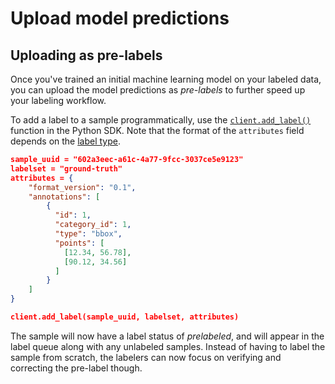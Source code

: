 # Upload model predictions

## Uploading as pre-labels

Once you've trained an initial machine learning model on your labeled data, you can upload the model predictions as _pre-labels_ to further speed up your labeling workflow.

To add a label to a sample programmatically, use the [`client.add_label()`](https://sdkdocs.segments.ai/en/latest/client.html#create-a-label) function in the Python SDK. Note that the format of the `attributes` field depends on the [label type](../reference/label-types.md).

```json
sample_uuid = "602a3eec-a61c-4a77-9fcc-3037ce5e9123"
labelset = "ground-truth"
attributes = {
    "format_version": "0.1",
    "annotations": [
        {
          "id": 1,
          "category_id": 1,
          "type": "bbox",
          "points": [
            [12.34, 56.78],
            [90.12, 34.56]
          ]
        }
    ]
}

client.add_label(sample_uuid, labelset, attributes)
```

The sample will now have a label status of _prelabeled_, and will appear in the label queue along with any unlabeled samples. Instead of having to label the sample from scratch, the labelers can now focus on verifying and correcting the pre-label though.
